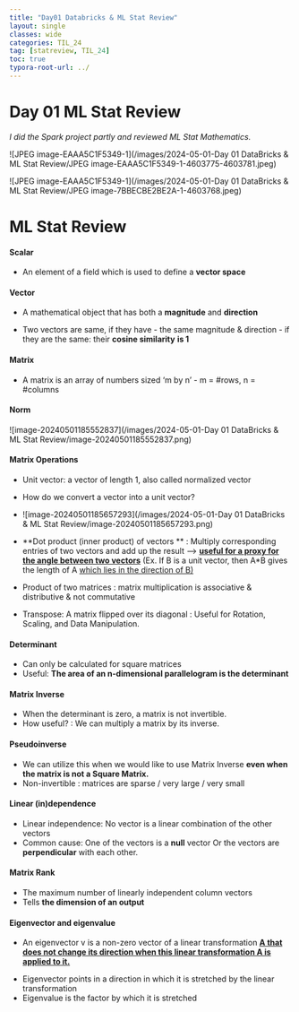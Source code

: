 ```yaml
---
title: "Day01 Databricks & ML Stat Review"
layout: single
classes: wide
categories: TIL_24
tag: [statreview, TIL_24]
toc: true
typora-root-url: ../
---
```


# Day 01 ML Stat Review

*I did the Spark project partly and reviewed ML Stat Mathematics.*

![JPEG image-EAAA5C1F5349-1](/images/2024-05-01-Day 01 DataBricks & ML Stat Review/JPEG image-EAAA5C1F5349-1-4603775-4603781.jpeg)

![JPEG image-EAAA5C1F5349-1](/images/2024-05-01-Day 01 DataBricks & ML Stat Review/JPEG image-7BBECBE2BE2A-1-4603768.jpeg)



# ML Stat Review

#### Scalar

- An element of a field which is used to define a **vector space**



#### Vector

- A mathematical object that has both a **magnitude** and **direction**

- Two vectors are same, if they have
   \- the same magnitude & direction
   \- if they are the same: their **cosine similarity** **is 1** 

  

#### Matrix

- A matrix is an array of numbers sized ‘m by n’
   \- m = #rows, n = #columns



#### Norm

![image-20240501185552837](/images/2024-05-01-Day 01 DataBricks & ML Stat Review/image-20240501185552837.png)



#### **Matrix Operations**

- Unit vector: a vector of length 1, also called normalized vector
- How do we convert a vector into a unit vector? 
- ![image-20240501185657293](/images/2024-05-01-Day 01 DataBricks & ML Stat Review/image-20240501185657293.png)

- **Dot product (inner product) of vectors **
   : Multiply corresponding entries of two vectors and add up the result —> **<u>useful for a proxy for the angle between two vectors</u>** (Ex. If B is a unit vector, then A*B gives the length of A <u>which lies in the direction of B)</u>



- Product of two matrices
   : matrix multiplication is associative & distributive & not commutative

- Transpose: A matrix flipped over its diagonal
  : Useful for Rotation, Scaling, and Data Manipulation. 



#### **Determinant**

- Can only be calculated for square matrices
- Useful: **The area of an n-dimensional parallelogram is the determinant**



#### **Matrix Inverse**

- When the determinant is zero, a matrix is not invertible.
- How useful?
  : We can multiply a matrix by its inverse. 



#### Pseudoinverse

* We can utilize this when we would like to use Matrix Inverse **even when the matrix is not a Square Matrix.** 
* Non-invertible : matrices are sparse / very large / very small



#### **Linear (in)dependence**

- Linear independence: No vector is a linear combination of the other vectors
- Common cause: One of the vectors is a **null** vector
   Or the vectors are **perpendicular** with each other.



#### Matrix Rank

* The maximum number of linearly independent column vectors
* Tells **the dimension of an output**



#### Eigenvector and eigenvalue

- An eigenvector v is a non-zero vector of a linear transformation **<u>A that does not change its direction when this linear transformation A is applied to it.</u>**

* Eigenvector points in a direction in which it is stretched by the linear transformation
* Eigenvalue is the factor by which it is stretched